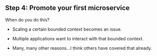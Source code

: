## Step 4: Promote your first microservice

When do you do this?

* Scaling a certain bounded context becomes an issue. <!-- .element: class="fragment highlight-current-red"  data-fragment-index="1" -->

* Multiple applications want to interact with that bounded context. <!-- .element: class="fragment highlight-current-red"  data-fragment-index="2" -->

* Many, many other reasons...I think others have covered that already. <!-- .element: class="fragment highlight-current-red"  data-fragment-index="3" -->

